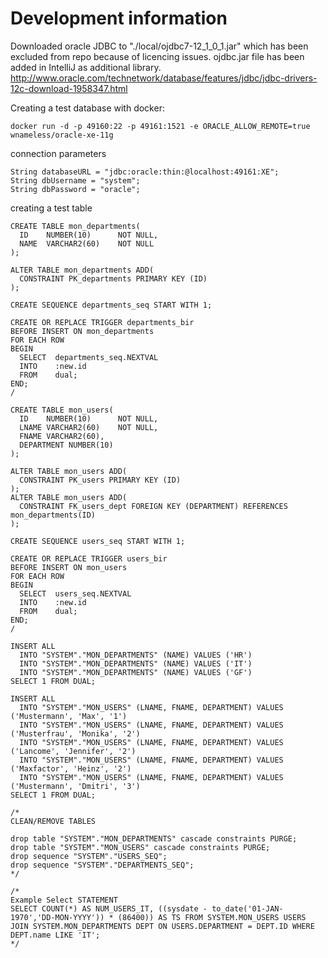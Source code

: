 # Development information

Downloaded oracle JDBC to "./local/ojdbc7-12_1_0_1.jar" which has been excluded from repo because of licencing issues.
ojdbc.jar file has been added in IntelliJ as additional library.
http://www.oracle.com/technetwork/database/features/jdbc/jdbc-drivers-12c-download-1958347.html

Creating a test database with docker:

    docker run -d -p 49160:22 -p 49161:1521 -e ORACLE_ALLOW_REMOTE=true wnameless/oracle-xe-11g

connection parameters
            
    String databaseURL = "jdbc:oracle:thin:@localhost:49161:XE";
    String dbUsername = "system";
    String dbPassword = "oracle";

creating a test table

    CREATE TABLE mon_departments(
      ID    NUMBER(10)      NOT NULL,
      NAME  VARCHAR2(60)    NOT NULL
    );
    
    ALTER TABLE mon_departments ADD(
      CONSTRAINT PK_departments PRIMARY KEY (ID)
    );
    
    CREATE SEQUENCE departments_seq START WITH 1;
    
    CREATE OR REPLACE TRIGGER departments_bir
    BEFORE INSERT ON mon_departments
    FOR EACH ROW
    BEGIN
      SELECT  departments_seq.NEXTVAL
      INTO    :new.id
      FROM    dual;
    END;
    /
    
    CREATE TABLE mon_users(
      ID    NUMBER(10)      NOT NULL,
      LNAME VARCHAR2(60)    NOT NULL,
      FNAME VARCHAR2(60),
      DEPARTMENT NUMBER(10)
    );
    
    ALTER TABLE mon_users ADD(
      CONSTRAINT PK_users PRIMARY KEY (ID)
    );
    ALTER TABLE mon_users ADD(
      CONSTRAINT FK_users_dept FOREIGN KEY (DEPARTMENT) REFERENCES mon_departments(ID)
    );
    
    CREATE SEQUENCE users_seq START WITH 1;
    
    CREATE OR REPLACE TRIGGER users_bir
    BEFORE INSERT ON mon_users
    FOR EACH ROW
    BEGIN
      SELECT  users_seq.NEXTVAL
      INTO    :new.id
      FROM    dual;
    END;
    /
    
    INSERT ALL
      INTO "SYSTEM"."MON_DEPARTMENTS" (NAME) VALUES ('HR')
      INTO "SYSTEM"."MON_DEPARTMENTS" (NAME) VALUES ('IT')
      INTO "SYSTEM"."MON_DEPARTMENTS" (NAME) VALUES ('GF')
    SELECT 1 FROM DUAL;
    
    INSERT ALL
      INTO "SYSTEM"."MON_USERS" (LNAME, FNAME, DEPARTMENT) VALUES ('Mustermann', 'Max', '1')
      INTO "SYSTEM"."MON_USERS" (LNAME, FNAME, DEPARTMENT) VALUES ('Musterfrau', 'Monika', '2')
      INTO "SYSTEM"."MON_USERS" (LNAME, FNAME, DEPARTMENT) VALUES ('Lancome', 'Jennifer', '2')
      INTO "SYSTEM"."MON_USERS" (LNAME, FNAME, DEPARTMENT) VALUES ('Maxfactor', 'Heinz', '2')
      INTO "SYSTEM"."MON_USERS" (LNAME, FNAME, DEPARTMENT) VALUES ('Mustermann', 'Dmitri', '3')
    SELECT 1 FROM DUAL;
    
    /*
    CLEAN/REMOVE TABLES
    
    drop table "SYSTEM"."MON_DEPARTMENTS" cascade constraints PURGE;
    drop table "SYSTEM"."MON_USERS" cascade constraints PURGE;
    drop sequence "SYSTEM"."USERS_SEQ";
    drop sequence "SYSTEM"."DEPARTMENTS_SEQ";
    */

    /*
    Example Select STATEMENT
    SELECT COUNT(*) AS NUM_USERS_IT, ((sysdate - to_date('01-JAN-1970','DD-MON-YYYY')) * (86400)) AS TS FROM SYSTEM.MON_USERS USERS JOIN SYSTEM.MON_DEPARTMENTS DEPT ON USERS.DEPARTMENT = DEPT.ID WHERE DEPT.name LIKE 'IT';
    */
        
